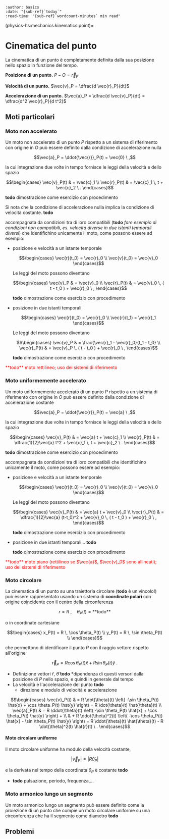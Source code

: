 ```{article-info}
:author: basics
:date: "{sub-ref}`today`"
:read-time: "{sub-ref}`wordcount-minutes` min read"
```

(physics-hs:mechanics:kinematics:point)=
# Cinematica del punto

La cinematica di un punto è completamente definita dalla sua posizione nello spazio in funzione del tempo. 

**Posizione di un punto.** $P - O = \vec{r}_P$

**Velocità di un punto.** $\vec{v}_P = \dfrac{d \vec{r}_P}{dt}$

**Accelerazione di un punto.** $\vec{a}_P = \dfrac{d \vec{v}_P}{dt} = \dfrac{d^2 \vec{r}_P}{d t^2}$

## Moti particolari
### Moto non accelerato
Un moto non accelerato di un punto $P$ rispetto a un sistema di riferimento con origine in $O$ può essere definito dalla condizione di accelerazione nulla 

$$\vec{a}_P = \ddot{\vec{r}}_P(t) = \vec{0} \ ,$$

la cui integrazione due volte in tempo fornisce le leggi della velocità e dello spazio

$$\begin{cases}
  \vec{v}_P(t) & = \vec{c}_1 \\
  \vec{r}_P(t) & = \vec{c}_1 \, t + \vec{c}_2 \ .
\end{cases}$$

**todo** dimostrazione come esercizio con procedimento

Si nota che la condizione di accelerazione nulla implica la condizione di velocità costante. **todo**

accompagnata da condizioni tra di loro compatibili (**todo** *fare esempio di condizioni non compatibili, es. velocità diverse in due istanti temporali diversi*) che identifichino unicamente il moto, come possono essere ad esempio:

- posizione e velocità a un istante temporale

  $$\begin{cases}
    \vec{r}(t_0) = \vec{r}_0 \\
    \vec{v}(t_0) = \vec{v}_0
  \end{cases}$$
 
  Le leggi del moto possono diventano 

  $$\begin{cases}
    \vec{v}_P    & = \vec{v}_0  \\
    \vec{r}_P(t) & = \vec{v}_0 \, ( t - t_0 ) + \vec{r}_0 \ ,
  \end{cases}$$

  **todo** dimostrazione come esercizio con procedimento

- posizione in due istanti temporali

  $$\begin{cases}
    \vec{r}(t_0) = \vec{r}_0 \\
    \vec{r}(t_1) = \vec{r}_1
  \end{cases}$$

  Le leggi del moto possono diventano 

  $$\begin{cases}
    \vec{v}_P    & = \frac{\vec{r}_1 - \vec{r}_0}{t_1 - t_0} \\
    \vec{r}_P(t) & = \vec{v}_P \, ( t - t_0 ) + \vec{r}_0 \ ,
  \end{cases}$$
  
  **todo** dimostrazione come esercizio con procedimento

<span style="color:red">
**todo** moto rettilineo; uso dei sistemi di riferimento
</span>

### Moto uniformemente accelerato
Un moto uniformemente accelerato di un punto $P$ rispetto a un sistema di riferimento con origine in $O$ può essere definito dalla condizione di accelerazione costante

$$\vec{a}_P = \ddot{\vec{r}}_P(t) = \vec{a} \ ,$$

la cui integrazione due volte in tempo fornisce le leggi della velocità e dello spazio

$$\begin{cases}
  \vec{v}_P(t) & = \vec{a} t               + \vec{c}_1 \\
  \vec{r}_P(t) & = \dfrac{1}{2}\vec{a} t^2 + \vec{c}_1 \, t + \vec{c}_2 \ .
\end{cases}$$

**todo** dimostrazione come esercizio con procedimento

accompagnata da condizioni tra di loro compatibili che identifichino unicamente il moto, come possono essere ad esempio:

- posizione e velocità a un istante temporale

  $$\begin{cases}
    \vec{r}(t_0) = \vec{r}_0 \\
    \vec{v}(t_0) = \vec{v}_0
  \end{cases}$$
 
  Le leggi del moto possono diventano 

  $$\begin{cases}
    \vec{v}_P(t) & = \vec{a} t                     + \vec{v}_0  \\
    \vec{r}_P(t) & = \dfrac{1}{2}\vec{a} (t-t_0)^2 + \vec{v}_0 \, ( t - t_0 ) + \vec{r}_0 \ ,
  \end{cases}$$

  **todo** dimostrazione come esercizio con procedimento

- posizione in due istanti temporali... **todo**
  
  **todo** dimostrazione come esercizio con procedimento

<span style="color:red">
**todo** moto piano (rettilineo se $\vec{a}$, $\vec{v}_0$ sono allineati); uso dei sistemi di riferimento
</span>

### Moto circolare
La cinematica di un punto su una traiettoria circolare (**todo** è un vincolo!) può essere rappresentato usando un sistema di **coordinate polari** con origine coincidente con il centro della circonferenza

$$r = R \ , \quad \theta_P(t)=\text{**todo**}$$

o in coordinate cartesiane

$$\begin{cases}
 x_P(t) = R \, \cos \theta_P(t) \\
 y_P(t) = R \, \sin \theta_P(t) \\
\end{cases}$$

che permettono di identificare il punto $P$ con il raggio vettore rispetto all'origine

$$\vec{r}_P = R \cos \theta_P(t) \hat{x} + R \sin \theta_P(t) \hat{y} \ .$$

- Definizione vettori $\hat{r}$, $\hat{\theta}$ **todo** *dipendenza di questi versori dalla posizione di $P$ nello spazio, e quindi in generale dal tempo
- La velocità e l'accelerazione del punto **todo**
  - direzione e modulo di velocità e accelerazione

$$\begin{cases}
  \vec{v}_P(t) & = R \dot{\theta}(t) \left( -\sin \theta_P(t) \hat{x} + \cos \theta_P(t) \hat{y} \right) = R \dot{\theta}(t) \hat{\theta}(t) \\
  \vec{a}_P(t) & = R \ddot{\theta}(t) \left( -\sin \theta_P(t) \hat{x} + \cos \theta_P(t) \hat{y} \right) + \\
               & + R \ddot{\theta}^2(t) \left( -\cos \theta_P(t) \hat{x} - \sin \theta_P(t) \hat{y} \right)     
                 = R \ddot{\theta}(t) \hat{\theta}(t) - R \dot{\theta}^2(t) \hat{r}(t) \ .
\end{cases}$$

#### Moto circolare uniforme
Il moto circolare uniforme ha modulo della velocità costante, 

$$|\vec{v}_P| = |R \dot \theta_P|$$

e la derivata nel tempo della coordinata $\theta_P$ è costante **todo**

- **todo** pulsazione, periodo, frequenza,...

### Moto armonico lungo un segmento

Un moto armonico lungo un segmento può essere definito come la proiezione di un punto che compie un moto circolare uniforme su una circonferenza che ha il segmento come diametro **todo**



## Problemi



